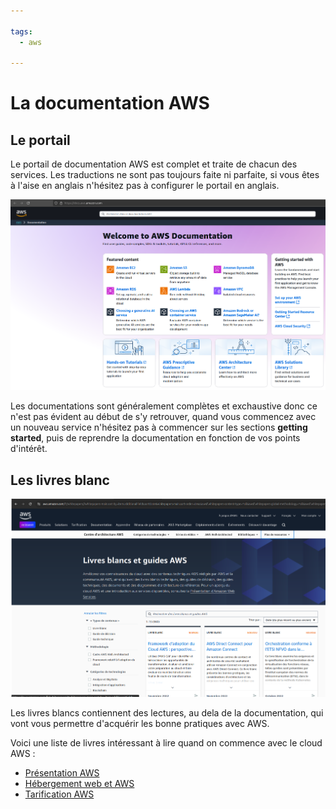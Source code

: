```yaml
---

tags:
  - aws

---
```


# La documentation AWS

## Le portail

Le portail de documentation AWS est complet et traite de chacun des services. Les traductions ne sont pas toujours faite ni parfaite, si vous êtes à l'aise en anglais n'hésitez pas à configurer le portail en anglais.

[![Doc AWS](image.png)](https://docs.aws.amazon.com/)

Les documentations sont généralement complètes et exchaustive donc ce n'est pas évident au début de s'y retrouver, quand vous commencez avec un nouveau service n'hésitez pas à commencer sur les sections **getting started**, puis de reprendre la documentation en fonction de vos points d'intérêt.

## Les livres blanc

[![Les livres blancs](image-1.png)](https://aws.amazon.com/fr/whitepapers/)

Les livres blancs contiennent des lectures, au dela de la documentation, qui vont vous permettre d'acquérir les bonne pratiques avec AWS.

Voici une liste de livres intéressant à lire quand on commence avec le cloud AWS :

- [Présentation AWS](https://docs.aws.amazon.com/whitepapers/latest/aws-overview/introduction.html)
- [Hébergement web et AWS](https://docs.aws.amazon.com/whitepapers/latest/web-application-hosting-best-practices/welcome.html)
- [Tarification AWS](https://docs.aws.amazon.com/whitepapers/latest/how-aws-pricing-works/welcome.html)